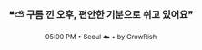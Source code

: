 <div align="center">

<br>

<h3>❝⛅ 구름 낀 오후, 편안한 기분으로 쉬고 있어요❞</h3>

<sub>05:00 PM • Seoul ☁️ • by CrowRish</sub>

<br>

</div>